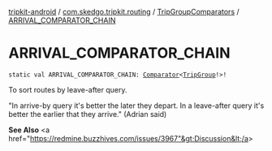 [tripkit-android](../../index.md) / [com.skedgo.tripkit.routing](../index.md) / [TripGroupComparators](index.md) / [ARRIVAL_COMPARATOR_CHAIN](./-a-r-r-i-v-a-l_-c-o-m-p-a-r-a-t-o-r_-c-h-a-i-n.md)

# ARRIVAL_COMPARATOR_CHAIN

`static val ARRIVAL_COMPARATOR_CHAIN: `[`Comparator`](https://docs.oracle.com/javase/7/docs/api/java/util/Comparator.html)`<`[`TripGroup`](../-trip-group/index.md)`!>!`

To sort routes by leave-after query.

 "In arrive-by query it's better the later they depart. In a leave-after query it's better the earlier that they arrive." (Adrian said)

**See Also**
&lt;a href="https://redmine.buzzhives.com/issues/3967"&gt;Discussion&lt;/a&gt;

